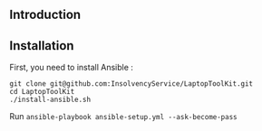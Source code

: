## Introduction


## Installation
First, you need to install Ansible :
```
git clone git@github.com:InsolvencyService/LaptopToolKit.git
cd LaptopToolKit
./install-ansible.sh
```

Run ```ansible-playbook ansible-setup.yml --ask-become-pass```